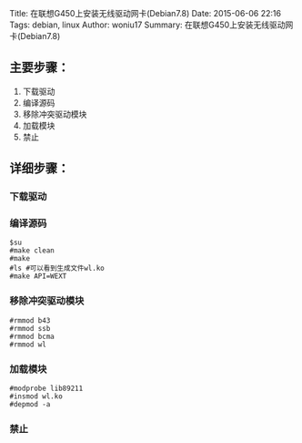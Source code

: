 Title: 在联想G450上安装无线驱动网卡(Debian7.8)
Date: 2015-06-06 22:16
Tags: debian, linux
Author: woniu17
Summary: 在联想G450上安装无线驱动网卡(Debian7.8)

## 主要步骤：

1. 下载驱动
2. 编译源码
3. 移除冲突驱动模块
4. 加载模块
5. 禁止

## 详细步骤：

### 下载驱动
    
### 编译源码
  ```
  $su
  #make clean
  #make
  #ls #可以看到生成文件wl.ko
  #make API=WEXT
  ```
### 移除冲突驱动模块
  ```
  #rmmod b43
  #rmmod ssb
  #rmmod bcma
  #rmmod wl
  ```
### 加载模块
  ```
  #modprobe lib89211
  #insmod wl.ko
  #depmod -a
  ```
### 禁止
